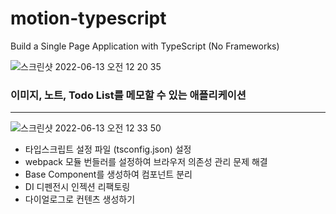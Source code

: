 # motion-typescript
Build a Single Page Application with TypeScript (No Frameworks)

![스크린샷 2022-06-13 오전 12 20 35](https://user-images.githubusercontent.com/70516230/173240159-d2bca226-55a9-4f7a-9259-ce7cd16955da.png) <br />
### 이미지, 노트, Todo List를 메모할 수 있는 애플리케이션
---

![스크린샷 2022-06-13 오전 12 33 50](https://user-images.githubusercontent.com/70516230/173240748-d6bbe48d-fa65-4638-aefc-28e74bc1d7f3.png)

- 타입스크립트 설정 파일 (tsconfig.json) 설정
- webpack 모듈 번들러를 설정하여 브라우저 의존성 관리 문제 해결
- Base Component를 생성하여 컴포넌트 분리
- DI 디펜전시 인젝션 리팩토링
- 다이얼로그로 컨텐츠 생성하기

